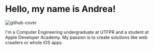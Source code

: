 # Hello, my name is Andrea!
![github-cover](https://github.com/andreaoquendo/andreaoquendo/assets/57603966/74961a7c-8735-4aa3-a2ac-d7c2a72e8883)

I'm a Computer Engineering undergraduate at UTFPR and a student at Apple Developer Academy. My passion is to create solutions like web crawlers or whole iOS apps.
